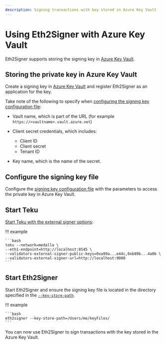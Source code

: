 ```yaml
---
description: Signing transactions with key stored in Azure Key Vault
---
```


# Using Eth2Signer with Azure Key Vault

Eth2Signer supports storing the signing key in [Azure Key Vault](https://azure.microsoft.com/en-au/services/key-vault/).

## Storing the private key in Azure Key Vault

Create a signing key in [Azure Key Vault](https://docs.microsoft.com/en-us/azure/key-vault/)
and register Eth2Signer as an application for the key.

Take note of the following to specify when [configuring the signing key configuration file]:

* Vault name, which is part of the URL (for example `https://<vaultname>.vault.azure.net`)
* Client secret credentials, which includes:

    * Client ID
    * Client secret
    * Tenant ID

* Key name, which is the name of the secret.

## Configure the signing key file

Configure the [signing key configuration file] with the parameters to access the private key in
Azure Key Vault.

## Start Teku

[Start Teku with the external signer options]:

!!! example

    ```bash
    teku --network=medalla \
    --eth1-endpoint=http://localhost:8545 \
    --validators-external-signer-public-keys=0xa99a...e44c,0xb89b...4a0b \
    --validators-external-signer-url=http://localhost:9000
    ```

## Start Eth2Signer

Start Eth2Signer and ensure the signing key file is located in the directory specified in the
[`--key-store-path`](../../Reference/CLI/CLI-Syntax.md#key-store-path).

!!! example

    ```bash
    eth2signer --key-store-path=/Users/me/keyFiles/
    ```

You can now use Eth2Signer to sign transactions with the key stored in the Azure Key Vault.

<!-- links -->
[Start Teku with the external signer options]: https://docs.teku.pegasys.tech/en/latest/HowTo/External-Signer/Use-External-Signer/
[signing key configuration file]: ../Use-Signing-Keys.md
[configuring the signing key configuration file]: #configure-the-signing-key-file